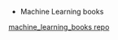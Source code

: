 * Machine Learning books

[machine_learning_books repo](https://github.com/LeSaRDe/machine_learning_books.git)

